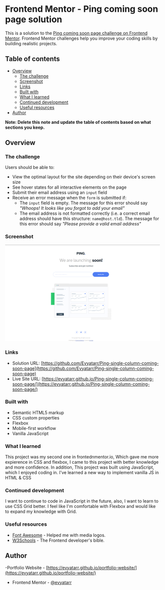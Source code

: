 # Frontend Mentor - Ping coming soon page solution

This is a solution to the [Ping coming soon page challenge on Frontend Mentor](https://www.frontendmentor.io/challenges/ping-single-column-coming-soon-page-5cadd051fec04111f7b848da). Frontend Mentor challenges help you improve your coding skills by building realistic projects. 

## Table of contents

- [Overview](#overview)
  - [The challenge](#the-challenge)
  - [Screenshot](#screenshot)
  - [Links](#links)
  - [Built with](#built-with)
  - [What I learned](#what-i-learned)
  - [Continued development](#continued-development)
  - [Useful resources](#useful-resources)
- [Author](#author)

**Note: Delete this note and update the table of contents based on what sections you keep.**

## Overview

### The challenge

Users should be able to:

- View the optimal layout for the site depending on their device's screen size
- See hover states for all interactive elements on the page
- Submit their email address using an `input` field
- Receive an error message when the `form` is submitted if:
	- The `input` field is empty. The message for this error should say *"Whoops! It looks like you forgot to add your email"*
	- The email address is not formatted correctly (i.e. a correct email address should have this structure: `name@host.tld`). The message for this error should say *"Please provide a valid email address"*

### Screenshot

![](./screenshot.jpg)


### Links

- Solution URL: [https://github.com/Evyatarr/Ping-single-column-coming-soon-page](https://github.com/Evyatarr/Ping-single-column-coming-soon-page)
- Live Site URL: [https://evyatarr.github.io/Ping-single-column-coming-soon-page/](https://evyatarr.github.io/Ping-single-column-coming-soon-page/)


### Built with

- Semantic HTML5 markup
- CSS custom properties
- Flexbox
- Mobile-first workflow
- Vanilla JavaScript

### What I learned

This project was my second one in frontednmentor.io,
Which gave me more expierence in CSS and flexbox, I came to this project with better knowledge and more confidence.
In addition, This project was built using JavaScript, which I enjoyed coding in.
I've learned a new way to implement vanilla JS in HTML & CSS



### Continued development

I want to continue to code in JavaScript in the future, also, I want to learn to use CSS Grid better. 
I feel like I'm comfortable with Flexbox and would like to expand my knowledge with Grid.

### Useful resources

- [Font Awesome](https://fontawesome.com/) - Helped me with media logos.
- [W3Schools](https://www.w3schools.com/) - The Frontend developer's bible.

## Author

-Portfolio Website - [https://evyatarr.github.io/portfolio-website/](https://evyatarr.github.io/portfolio-website/)
- Frontend Mentor - [@evyatarr](https://www.frontendmentor.io/profile/evyatarr)

